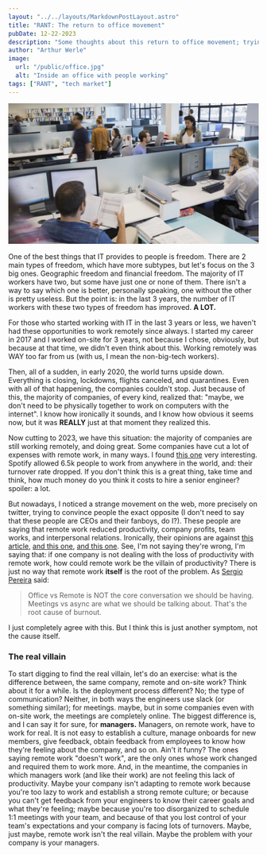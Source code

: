 ```yaml
---
layout: "../../layouts/MarkdownPostLayout.astro"
title: "RANT: The return to office movement"
pubDate: 12-22-2023
description: "Some thoughts about this return to office movement; trying to understand its reasons, leaders and its consequences."
author: "Arthur Werle"
image:
  url: "/public/office.jpg"
  alt: "Inside an office with people working"
tags: ["RANT", "tech market"]
---
```

![Inside an office with people working](/public/office.jpg "Inside an office with people working")

One of the best things that IT provides to people is freedom. There are 2 main types of freedom, which have more subtypes, but let's focus on the 3 big ones. Geographic freedom and financial freedom. The majority of IT workers have two, but some have just one or none of them. There isn't a way to say which one is better, personally speaking, one without the other is pretty useless. But the point is: in the last 3 years, the number of IT workers with these two types of freedom has improved. **A LOT.**

For those who started working with IT in the last 3 years or less, we haven't had these opportunities to work remotely since always. I started my career in 2017 and I worked on-site for 3 years, not because I chose, obviously, but because at that time, we didn't even think about this. Working remotely was WAY too far from us (with us, I mean the non-big-tech workers).

Then, all of a sudden, in early 2020, the world turns upside down. Everything is closing, lockdowns, flights canceled, and quarantines. Even with all of that happening, the companies couldn't stop. Just because of this, the majority of companies, of every kind, realized that: "maybe, we don't need to be physically together to work on computers with the internet". I know how ironically it sounds, and I know how obvious it seems now, but it was **REALLY** just at that moment they realized this.

Now cutting to 2023, we have this situation: the majority of companies are still working remotely, and doing great. Some companies have cut a lot of expenses with remote work, in many ways. I found [this one](https://fortune.com/2022/08/02/spotify-allowed-6500-employees-work-from-anywhere-in-world-turnover-rate-dropped-remote-work/) very interesting. Spotify allowed 6.5k people to work from anywhere in the world, and: their turnover rate dropped. If you don't think this is a great thing, take time and think, how much money do you think it costs to hire a senior engineer? spoiler: a lot.

But nowadays, I noticed a strange movement on the web, more precisely on twitter, trying to convince people the exact opposite (I don't need to say that these people are CEOs and their fanboys, do I?). These people are saying that remote work reduced productivity, company profits, team works, and interpersonal relations. Ironically, their opinions are against [this article](https://www.apollotechnical.com/working-from-home-productivity-statistics/#:~:text=On%20average%2C%20those%20who%20work,hours%2C%20and%20get%20more%20done.), [and this one](https://www.businessnewsdaily.com/15259-working-from-home-more-productive.html), [and this one](https://www.vox.com/recode/2022/9/22/23360887/remote-work-productivity-theater-back-to-office). See, I'm not saying they're wrong, I'm saying that: if one company is not dealing with the loss of productivity with remote work, how could remote work be the villain of productivity? There is just no way that remote work **itself** is the root of the problem. As [Sergio Pereira](https://twitter.com/SergioRocks) said:
> Office vs Remote is NOT the core conversation we should be having. Meetings vs async are what we should be talking about. That's the root cause of burnout.

I just completely agree with this. But I think this is just another symptom, not the cause itself.

### The real villain
To start digging to find the real villain, let's do an exercise: what is the difference between, the same company, remote and on-site work? Think about it for a while. Is the deployment process different? No; the type of communication? Neither, in both ways the engineers use slack (or something similar); for meetings. maybe, but in some companies even with on-site work, the meetings are completely online. The biggest difference is, and I can say it for sure, for **managers.** Managers, on remote work, have to work for real. It is not easy to establish a culture, manage onboards for new members, give feedback, obtain feedback from employees to know how they're
feeling about the company, and so on. Ain't it funny? The ones saying remote work "doesn't work", are the only ones whose work changed and required them to work more. And, in the meantime, the companies in which managers work (and like their work) are not feeling this lack of productivity. Maybe your company isn't adapting to remote work because you're too lazy to work and establish a strong remote culture; or because you can't get feedback from your engineers to know their career goals and what they're feeling; maybe because you're too disorganized to schedule 1:1 meetings with your team, and because of that you lost control of your team's expectations and your company is facing lots of turnovers.
Maybe, just maybe, remote work isn't the real villain. Maybe the problem with your company is your managers.